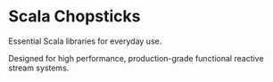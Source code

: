 # Scala Chopsticks

Essential Scala libraries for everyday use.

Designed for high performance, production-grade functional reactive stream systems.
